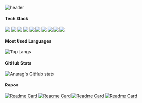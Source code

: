 <!--  <center>
<img width=100% src="https://capsule-render.vercel.app/api?type=waving&animation=twinkling&color=auto&height=300&section=header&text=iOS Developer%20Allie%20Kim&fontSize=90"/> -->
<!-- </center> -->
![header](https://capsule-render.vercel.app/api?type=waving&height=250&color=gradient&animation=fadeIn&fontColor=ffffff&fontAlign=20&fontAlignY=48&descAlign=20&descAlignY=60&text=Allie%20Kim&fontSize=40&desc=iOS%20Developer)

#### Tech Stack   
<img src="https://img.shields.io/badge/-iOS-000000?style=flat&logo=iOS%logoColor=white"/> <img src="https://img.shields.io/badge/-Swift-FA7343?style=flat&logo=Swift&logoColor=white"/> <img src="https://img.shields.io/badge/-CocoaPods-EE3322?style=flat&logo=CocoaPods&logoColor=white"/> <img src="https://img.shields.io/badge/-ReactiveX-B7178C?style=flat&logo=ReactiveX&logoColor=white"/> <img src="https://img.shields.io/badge/-Java-007396?style=flat&logo=Java&logoColor=white"/> <img src="https://img.shields.io/badge/-Android-3DDC84?style=flat&logo=Android&logoColor=white"/> <img src="https://img.shields.io/badge/-HTML5-E34F26?style=flat&logo=HTML5&logoColor=white"/> <img src="https://img.shields.io/badge/-CSS3-1572B6?style=flat&logo=CSS3&logoColor=white"/> <img src="https://img.shields.io/badge/-JavaScript-F7DF1E?style=flat&logo=JavaScript&logoColor=white"/> <img src="https://img.shields.io/badge/-Spring-6DB33F?style=flat&logo=Spring&logoColor=white"/>    
#### Most Used Languages
![Top Langs](https://github-readme-stats.vercel.app/api/top-langs/?username=allie0147&layout=compact&theme=material-palenight&hide_border=true&hide_title=true)   
#### GitHub Stats
![Anurag's GitHub stats](https://github-readme-stats.vercel.app/api?username=allie0147&show_icons=true&theme=material-palenight&count_private=true&hide_border=true&include_all_commits=true&hide_title=true)    
#### Repos
[![Readme Card](https://github-readme-stats.vercel.app/api/pin/?username=allie0147&description=true&theme=nord&hide_border=true&repo=kiwiProject)](https://github.com/allie0147/kiwiProject)
[![Readme Card](https://github-readme-stats.vercel.app/api/pin/?username=allie0147&description=true&theme=nord&hide_border=true&repo=Unsplash_Api_Swift)](https://github.com/allie0147/Unsplash_Api_Swift)
[![Readme Card](https://github-readme-stats.vercel.app/api/pin/?username=allie0147&description=true&theme=nord&hide_border=true&repo=RxSwift_UITableView)](https://github.com/allie0147/RxSwift_UITableView)
[![Readme Card](https://github-readme-stats.vercel.app/api/pin/?username=allie0147&description=true&theme=nord&hide_border=true&repo=SpotifyExample)](https://github.com/allie0147/SpotifyExample)
